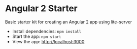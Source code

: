 # Angular 2 Starter
Basic starter kit for creating an Angular 2 app using lite-server

- Install dependencies: `npm install`
- Start the app: `npm start`
- View the app: <http://localhost:3000>
